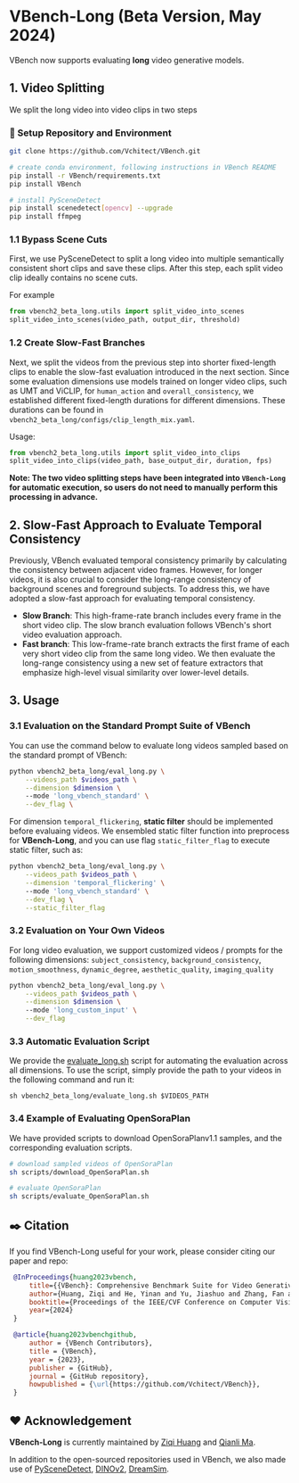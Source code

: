 # VBench-Long (Beta Version, May 2024)

VBench now supports evaluating **long** video generative models.

## 1. Video Splitting
We split the long video into video clips in two steps

### :hammer: Setup Repository and Environment
```bash
git clone https://github.com/Vchitect/VBench.git

# create conda environment, following instructions in VBench README
pip install -r VBench/requirements.txt
pip install VBench

# install PySceneDetect
pip install scenedetect[opencv] --upgrade
pip install ffmpeg
```
### 1.1 Bypass Scene Cuts
First, we use PySceneDetect to split a long video into multiple semantically consistent short clips and save these clips. After this step, each split video clip ideally contains no scene cuts.


For example
```python
from vbench2_beta_long.utils import split_video_into_scenes
split_video_into_scenes(video_path, output_dir, threshold)
```

### 1.2 Create Slow-Fast Branches

Next, we split the videos from the previous step into shorter fixed-length clips to enable the slow-fast evaluation introduced in the next section.  Since some evaluation dimensions use models trained on longer video clips, such as UMT and ViCLIP, for `human_action` and `overall_consistency`, we established different fixed-length durations for different dimensions. These durations can be found in `vbench2_beta_long/configs/clip_length_mix.yaml`.


Usage:
```python
from vbench2_beta_long.utils import split_video_into_clips
split_video_into_clips(video_path, base_output_dir, duration, fps)
```


**Note: The two video splitting steps have been integrated into `VBench-Long` for automatic execution, so users do not need to manually perform this processing in advance.**

## 2. Slow-Fast Approach to Evaluate Temporal Consistency
<!-- Considering the characteristics of the consistency dimensions such as `subject_consistency` and `background_consistency`, it is clearly unreasonable to evaluate consistency dimensions only in fixed-length short video clips. Therefore, we introduce Slow-Fast Evaluation Method.  -->
Previously, VBench evaluated temporal consistency primarily by calculating the consistency between adjacent video frames. However, for longer videos, it is also crucial to consider the long-range consistency of background scenes and foreground subjects. To address this, we have adopted a slow-fast approach for evaluating temporal consistency.
- **Slow Branch**: This high-frame-rate branch includes every frame in the short video clip. The slow branch evaluation follows VBench's short video evaluation approach.
- **Fast branch**: This low-frame-rate branch extracts the first frame of each very short video clip from the same long video. We then evaluate the long-range consistency using a new set of feature extractors that emphasize high-level visual similarity over lower-level details.

<!-- Specifically, we first evaluate the consistency dimensions' score within each clip, then calculate the consistency dimensions' score between clips. Finally, we weight and combine the two scores to obtain the final consistency dimension score. -->


## 3. Usage

### 3.1 Evaluation on the Standard Prompt Suite of VBench

You can use the command below to evaluate long videos sampled based on the standard prompt of VBench:
```bash []
python vbench2_beta_long/eval_long.py \
    --videos_path $videos_path \
    --dimension $dimension \ 
    --mode 'long_vbench_standard' \
    --dev_flag \
```
For dimension `temporal_flickering`, **static filter** should be implemented before evaluaing videos. We ensembled static filter function into preprocess for **VBench-Long**, and you can use flag `static_filter_flag` to execute static filter, such as:
```bash []
python vbench2_beta_long/eval_long.py \
    --videos_path $videos_path \
    --dimension 'temporal_flickering' \ 
    --mode 'long_vbench_standard' \
    --dev_flag \
    --static_filter_flag
```

### 3.2 Evaluation on Your Own Videos

For long video evaluation, we support customized videos / prompts for the following dimensions: `subject_consistency`, `background_consistency`, `motion_smoothness`, `dynamic_degree`, `aesthetic_quality`, `imaging_quality`

```bash []
python vbench2_beta_long/eval_long.py \
    --videos_path $videos_path \
    --dimension $dimension \ 
    --mode 'long_custom_input' \
    --dev_flag
```

### 3.3 Automatic Evaluation Script
We provide the [evaluate_long.sh](https://github.com/Vchitect/VBench/blob/master/vbench2_beta_long/evaluate_long.sh) script for automating the evaluation across all dimensions. To use the script, simply provide the path to your videos in the following command and run it:
```
sh vbench2_beta_long/evaluate_long.sh $VIDEOS_PATH
```

### 3.4 Example of Evaluating OpenSoraPlan
We have provided scripts to download OpenSoraPlanv1.1 samples, and the corresponding evaluation scripts.
```bash []
# download sampled videos of OpenSoraPlan
sh scripts/download_OpenSoraPlan.sh

# evaluate OpenSoraPlan
sh scripts/evaluate_OpenSoraPlan.sh
```


## :black_nib: Citation

   If you find VBench-Long useful for your work, please consider citing our paper and repo:

   ```bibtex
    @InProceedings{huang2023vbench,
        title={{VBench}: Comprehensive Benchmark Suite for Video Generative Models},
        author={Huang, Ziqi and He, Yinan and Yu, Jiashuo and Zhang, Fan and Si, Chenyang and Jiang, Yuming and Zhang, Yuanhan and Wu, Tianxing and Jin, Qingyang and Chanpaisit, Nattapol and Wang, Yaohui and Chen, Xinyuan and Wang, Limin and Lin, Dahua and Qiao, Yu and Liu, Ziwei},
        booktitle={Proceedings of the IEEE/CVF Conference on Computer Vision and Pattern Recognition},
        year={2024}
    }

    @article{huang2023vbenchgithub,
        author = {VBench Contributors},
        title = {VBench},
        year = {2023},
        publisher = {GitHub},
        journal = {GitHub repository},
        howpublished = {\url{https://github.com/Vchitect/VBench}},
    }    
   ```


## :hearts: Acknowledgement

**VBench-Long** is currently maintained by [Ziqi Huang](https://ziqihuangg.github.io/) and [Qianli Ma](https://github.com/MqLeet).

In addition to the open-sourced repositories used in VBench, we also made use of [PySceneDetect](https://github.com/Breakthrough/PySceneDetect), [DINOv2](https://github.com/facebookresearch/dinov2), [DreamSim](https://github.com/ssundaram21/dreamsim).
